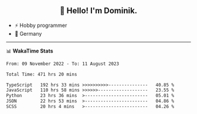 <h2 align="center">👋 Hello! I'm Dominik.</h2>

- ⚡ Hobby programmer
- 📍 Germany

---
📊 **WakaTime Stats**
<!--START_SECTION:waka-->

```txt
From: 09 November 2022 - To: 11 August 2023

Total Time: 471 hrs 20 mins

TypeScript   192 hrs 33 mins >>>>>>>>>>---------------   40.85 %
JavaScript   110 hrs 58 mins >>>>>>-------------------   23.55 %
Python       23 hrs 36 mins  >------------------------   05.01 %
JSON         22 hrs 53 mins  >------------------------   04.86 %
SCSS         20 hrs 4 mins   >------------------------   04.26 %
```

<!--END_SECTION:waka-->

